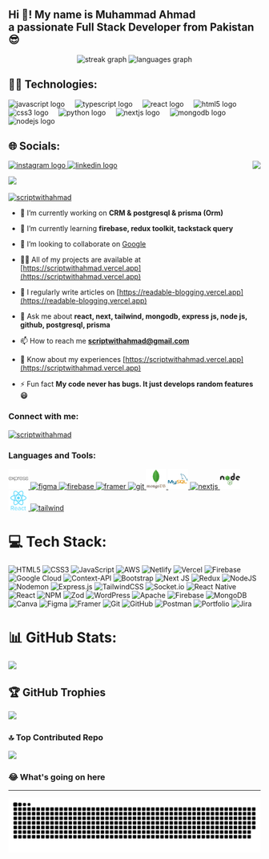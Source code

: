 <!-- Other generator -->
<h2 align="left">Hi 👋! My name is Muhammad Ahmad <br /> a passionate Full Stack Developer from Pakistan 😎</h2>

<div align="center">
  <img src="https://streak-stats.demolab.com/?user=scriptwithahmad&locale=en&mode=daily&theme=dracula&hide_border=false&border_radius=5" height="150" alt="streak graph"  />
  <img src="https://github-readme-stats.vercel.app/api/top-langs?username=Usman-Ashfi&locale=en&hide_title=false&layout=compact&card_width=320&langs_count=5&theme=dracula&hide_border=false" height="150" alt="languages graph"  />
</div>

## 👨‍💻 Technologies:

<div align="left">
  <img src="https://cdn.jsdelivr.net/gh/devicons/devicon/icons/javascript/javascript-original.svg" height="30" alt="javascript logo"  />
  <img width="12" />
  <img src="https://cdn.jsdelivr.net/gh/devicons/devicon/icons/typescript/typescript-original.svg" height="30" alt="typescript logo"  />
  <img width="12" />
  <img src="https://cdn.jsdelivr.net/gh/devicons/devicon/icons/react/react-original.svg" height="30" alt="react logo"  />
  <img width="12" />
  <img src="https://cdn.jsdelivr.net/gh/devicons/devicon/icons/html5/html5-original.svg" height="30" alt="html5 logo"  />
  <img width="12" />
  <img src="https://cdn.jsdelivr.net/gh/devicons/devicon/icons/css3/css3-original.svg" height="30" alt="css3 logo"  />
  <img width="12" />
  <img src="https://cdn.jsdelivr.net/gh/devicons/devicon/icons/python/python-original.svg" height="30" alt="python logo"  />
  <img width="12" />
  <img src="https://cdn.jsdelivr.net/gh/devicons/devicon/icons/nextjs/nextjs-original.svg" height="30" alt="nextjs logo"  />
  <img width="12" />
  <img src="https://cdn.jsdelivr.net/gh/devicons/devicon/icons/mongodb/mongodb-original.svg" height="30" alt="mongodb logo"  />
  <img width="12" />
  <img src="https://cdn.jsdelivr.net/gh/devicons/devicon/icons/nodejs/nodejs-original.svg" height="30" alt="nodejs logo"  />
</div>




## 🌐 Socials:

<img align="right" height="125" src="https://i.pinimg.com/originals/a5/f0/b8/a5f0b8d12b7b58e8f82a84e9dc77e2ee.gif"  />

<div align="left">
  <a href="https://www.instagram.com/scriptwithahmad/" target="_blank">
    <img src="https://img.shields.io/static/v1?message=Instagram&logo=instagram&label=&color=E4405F&logoColor=white&labelColor=&style=for-the-badge" height="35" alt="instagram logo"  />
  </a>
  <a href="https://www.linkedin.com/in/muhammad-ahmad-6b4303264" target="_blank">
    <img src="https://img.shields.io/static/v1?message=LinkedIn&logo=linkedin&label=&color=0077B5&logoColor=white&labelColor=&style=for-the-badge" height="35" alt="linkedin logo"  />
  </a>
</div>

<!-- profile views -->

[![](https://visitcount.itsvg.in/api?id=scriptwithahmad&icon=3&color=0)](https://visitcount.itsvg.in)

<!-- <p align="left"> <img src="https://komarev.com/ghpvc/?username=scriptwithahmad&label=Profile%20views&color=0e75b6&style=flat" alt="scriptwithahmad" /> </p> -->

<p align="left"> <a href="https://github.com/ryo-ma/github-profile-trophy"><img src="https://github-profile-trophy.vercel.app/?username=scriptwithahmad" alt="scriptwithahmad" /></a> </p>

- 🔭 I’m currently working on **CRM & postgresql & prisma (Orm)**

- 🌱 I’m currently learning **firebase, redux toolkit, tackstack query**

- 👯 I’m looking to collaborate on [Google](google.com)

- 👨‍💻 All of my projects are available at [https://scriptwithahmad.vercel.app](https://scriptwithahmad.vercel.app)

- 📝 I regularly write articles on [https://readable-blogging.vercel.app](https://readable-blogging.vercel.app)

- 💬 Ask me about **react, next, tailwind, mongodb, express js, node js, github, postgresql, prisma**

- 📫 How to reach me **scriptwithahmad@gmail.com**

- 📄 Know about my experiences [https://scriptwithahmad.vercel.app](https://scriptwithahmad.vercel.app)

- ⚡ Fun fact **My code never has bugs. It just develops random features 😃**

<h3 align="left">Connect with me:</h3>
<p align="left">
<a href="https://instagram.com/scriptwithahmad" target="blank"><img align="center" src="https://raw.githubusercontent.com/rahuldkjain/github-profile-readme-generator/master/src/images/icons/Social/instagram.svg" alt="scriptwithahmad" height="30" width="40" /></a>
</p>

<h3 align="left">Languages and Tools:</h3>
<p align="left"> 
<!-- expressjs -->
<a href="https://expressjs.com" target="_blank" rel="noreferrer"> 
<img src="https://raw.githubusercontent.com/devicons/devicon/master/icons/express/express-original-wordmark.svg" alt="express" width="40" height="40"/> </a> 
<!-- figma -->
<a href="https://www.figma.com/" target="_blank" rel="noreferrer"> 
<img src="https://www.vectorlogo.zone/logos/figma/figma-icon.svg" alt="figma" width="40" height="40"/> </a>
<!-- firebase -->
<a href="https://firebase.google.com/" target="_blank" rel="noreferrer"> <img src="https://www.vectorlogo.zone/logos/firebase/firebase-icon.svg" alt="firebase" width="40" height="40"/> </a> 
<!-- framer -->
<a href="https://www.framer.com/" target="_blank" rel="noreferrer">
 <img src="https://www.vectorlogo.zone/logos/framer/framer-icon.svg" alt="framer" width="40" height="40"/> </a> 
 <!--git  -->
<a href="https://git-scm.com/" target="_blank" rel="noreferrer"> 
<img src="https://www.vectorlogo.zone/logos/git-scm/git-scm-icon.svg" alt="git" width="40" height="40"/> </a> 
<!-- mogoodb -->
<a href="https://www.mongodb.com/" target="_blank" rel="noreferrer"> 
<img src="https://raw.githubusercontent.com/devicons/devicon/master/icons/mongodb/mongodb-original-wordmark.svg" alt="mongodb" width="40" height="40"/> </a> 
<!-- mysql -->
<a href="https://www.mysql.com/" target="_blank" rel="noreferrer"> 
<img src="https://raw.githubusercontent.com/devicons/devicon/master/icons/mysql/mysql-original-wordmark.svg" alt="mysql" width="40" height="40"/> </a> 
<!-- nextjs -->
<a href="https://nextjs.org/" target="_blank" rel="noreferrer"> <img src="https://cdn.worldvectorlogo.com/logos/nextjs-2.svg" alt="nextjs" width="40" height="40"/> </a> 
<!-- nodejs -->
<a href="https://nodejs.org" target="_blank" rel="noreferrer"> <img src="https://raw.githubusercontent.com/devicons/devicon/master/icons/nodejs/nodejs-original-wordmark.svg" alt="nodejs" width="40" height="40"/> </a> 
<!-- reactjs -->
<a href="https://reactjs.org/" target="_blank" rel="noreferrer"> <img src="https://raw.githubusercontent.com/devicons/devicon/master/icons/react/react-original-wordmark.svg" alt="react" width="40" height="40"/> </a> 
<!-- tailwind css -->
<a href="https://tailwindcss.com/" target="_blank" rel="noreferrer"> <img src="https://www.vectorlogo.zone/logos/tailwindcss/tailwindcss-icon.svg" alt="tailwind" width="40" height="40"/> </a> 
</p>

<!-- mose used laguages -->
<!-- <p>
<img align="left" src="https://github-readme-stats.vercel.app/api/top-langs?username=scriptwithahmad&show_icons=true&locale=en&layout=compact" alt="scriptwithahmad" />
</p>

<p>&nbsp;<img align="center" src="https://github-readme-stats.vercel.app/api?username=scriptwithahmad&show_icons=true&locale=en" alt="scriptwithahmad" /></p>

<p><img align="center" src="https://github-readme-streak-stats.herokuapp.com/?user=scriptwithahmad&" alt="scriptwithahmad" /></p> -->

<!-- Third one -->

# 💻 Tech Stack:

![HTML5](https://img.shields.io/badge/html5-%23E34F26.svg?style=for-the-badge&logo=html5&logoColor=white) ![CSS3](https://img.shields.io/badge/css3-%231572B6.svg?style=for-the-badge&logo=css3&logoColor=white) ![JavaScript](https://img.shields.io/badge/javascript-%23323330.svg?style=for-the-badge&logo=javascript&logoColor=%23F7DF1E) ![AWS](https://img.shields.io/badge/AWS-%23FF9900.svg?style=for-the-badge&logo=amazon-aws&logoColor=white) ![Netlify](https://img.shields.io/badge/netlify-%23000000.svg?style=for-the-badge&logo=netlify&logoColor=#00C7B7) ![Vercel](https://img.shields.io/badge/vercel-%23000000.svg?style=for-the-badge&logo=vercel&logoColor=white) ![Firebase](https://img.shields.io/badge/firebase-%23039BE5.svg?style=for-the-badge&logo=firebase) ![Google Cloud](https://img.shields.io/badge/GoogleCloud-%234285F4.svg?style=for-the-badge&logo=google-cloud&logoColor=white) ![Context-API](https://img.shields.io/badge/Context--Api-000000?style=for-the-badge&logo=react) ![Bootstrap](https://img.shields.io/badge/bootstrap-%238511FA.svg?style=for-the-badge&logo=bootstrap&logoColor=white) ![Next JS](https://img.shields.io/badge/Next-black?style=for-the-badge&logo=next.js&logoColor=white) ![Redux](https://img.shields.io/badge/redux-%23593d88.svg?style=for-the-badge&logo=redux&logoColor=white) ![NodeJS](https://img.shields.io/badge/node.js-6DA55F?style=for-the-badge&logo=node.js&logoColor=white) ![Nodemon](https://img.shields.io/badge/NODEMON-%23323330.svg?style=for-the-badge&logo=nodemon&logoColor=%BBDEAD) ![Express.js](https://img.shields.io/badge/express.js-%23404d59.svg?style=for-the-badge&logo=express&logoColor=%2361DAFB) ![TailwindCSS](https://img.shields.io/badge/tailwindcss-%2338B2AC.svg?style=for-the-badge&logo=tailwind-css&logoColor=white) ![Socket.io](https://img.shields.io/badge/Socket.io-black?style=for-the-badge&logo=socket.io&badgeColor=010101) ![React Native](https://img.shields.io/badge/react_native-%2320232a.svg?style=for-the-badge&logo=react&logoColor=%2361DAFB) ![React](https://img.shields.io/badge/react-%2320232a.svg?style=for-the-badge&logo=react&logoColor=%2361DAFB) ![NPM](https://img.shields.io/badge/NPM-%23CB3837.svg?style=for-the-badge&logo=npm&logoColor=white) ![Zod](https://img.shields.io/badge/zod-%233068b7.svg?style=for-the-badge&logo=zod&logoColor=white) ![WordPress](https://img.shields.io/badge/WordPress-%23117AC9.svg?style=for-the-badge&logo=WordPress&logoColor=white) ![Apache](https://img.shields.io/badge/apache-%23D42029.svg?style=for-the-badge&logo=apache&logoColor=white) ![Firebase](https://img.shields.io/badge/firebase-a08021?style=for-the-badge&logo=firebase&logoColor=ffcd34) ![MongoDB](https://img.shields.io/badge/MongoDB-%234ea94b.svg?style=for-the-badge&logo=mongodb&logoColor=white) ![Canva](https://img.shields.io/badge/Canva-%2300C4CC.svg?style=for-the-badge&logo=Canva&logoColor=white) ![Figma](https://img.shields.io/badge/figma-%23F24E1E.svg?style=for-the-badge&logo=figma&logoColor=white) ![Framer](https://img.shields.io/badge/Framer-black?style=for-the-badge&logo=framer&logoColor=blue) ![Git](https://img.shields.io/badge/git-%23F05033.svg?style=for-the-badge&logo=git&logoColor=white) ![GitHub](https://img.shields.io/badge/github-%23121011.svg?style=for-the-badge&logo=github&logoColor=white) ![Postman](https://img.shields.io/badge/Postman-FF6C37?style=for-the-badge&logo=postman&logoColor=white) ![Portfolio](https://img.shields.io/badge/Portfolio-%23000000.svg?style=for-the-badge&logo=firefox&logoColor=#FF7139) ![Jira](https://img.shields.io/badge/jira-%230A0FFF.svg?style=for-the-badge&logo=jira&logoColor=white)

# 📊 GitHub Stats:

<!-- GitHub Stats -->

![](https://github-readme-stats.vercel.app/api?username=scriptwithahmad&theme=dark&hide_border=false&include_all_commits=false&count_private=false)<br/>

<!-- ![](https://github-readme-streak-stats.herokuapp.com/?user=scriptwithahmad&theme=dark&hide_border=false)<br/> -->
<!-- ![](https://github-readme-stats.vercel.app/api/top-langs/?username=scriptwithahmad&theme=dark&hide_border=false&include_all_commits=false&count_private=false&layout=compact) -->

<!-- GitHub Trophies -->

## 🏆 GitHub Trophies

![](https://github-profile-trophy.vercel.app/?username=scriptwithahmad&theme=juicyfresh&no-frame=true&no-bg=false&margin-w=4)

<!-- Top Contributed Repo -->

### 🔝 Top Contributed Repo

![](https://github-contributor-stats.vercel.app/api?username=scriptwithahmad&limit=5&theme=tokyonight&combine_all_yearly_contributions=true)

<!-- random dev meme image -->

### 😂 What's going on here

<!-- <img src='/snake.svg' style="height: 400px;"/> -->

---

<!-- Snake animation -->

![Alt text](/snake.svg)

<!-- Proudly created with GPRM ( https://gprm.itsvg.in ) -->
